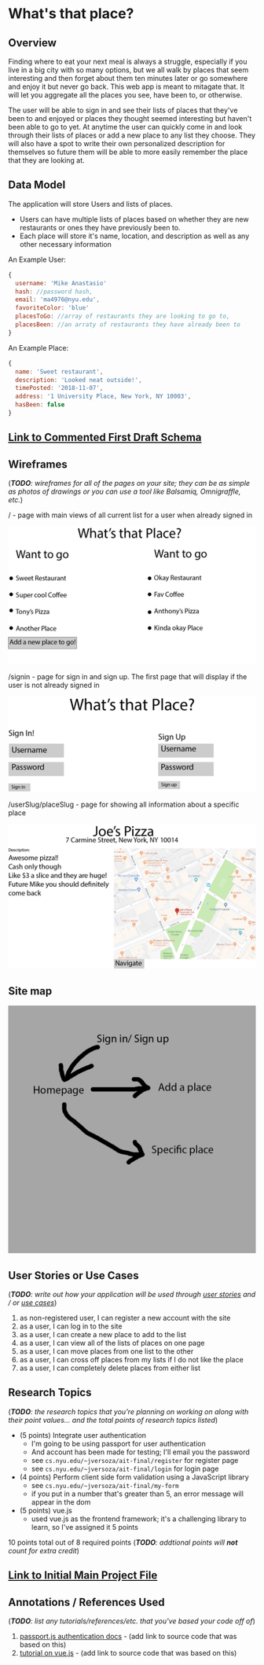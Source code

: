 # What's that place?

## Overview

Finding where to eat your next meal is always a struggle, especially if you live in a big city with so many options, but we all walk by places that seem interesting and then forget about them ten minutes later or go somewhere and enjoy it but never go back. This web app is meant to mitagate that. It will let you aggregate all the places you see, have been to, or otherwise. 

The user will be able to sign in and see their lists of places that they've been to and enjoyed or places they thought seemed interesting but haven't been able to go to yet. At anytime the user can quickly come in and look through their lists of places or add a new place to any list they choose. They will also have a spot to write their own personalized description for themselves so future them will be able to more easily remember the place that they are looking at.

## Data Model

The application will store Users and lists of places.

* Users can have multiple lists of places based on whether they are new restaurants or ones they have previously been to.
* Each place will store it's name, location, and description as well as any other necessary information

An Example User:

```javascript
{
  username: 'Mike Anastasio'
  hash: //password hash,
  email: 'ma4976@nyu.edu',
  favoriteColor: 'blue'
  placesToGo: //array of restaurants they are looking to go to,
  placesBeen: //an arraty of restaurants they have already been to
}
```

An Example Place:

```javascript
{
  name: 'Sweet restaurant',
  description: 'Looked neat outside!',
  timePosted: '2018-11-07',
  address: '1 University Place, New York, NY 10003',
  hasBeen: false
}
```


## [Link to Commented First Draft Schema](/:src/db.js) 

## Wireframes

(___TODO__: wireframes for all of the pages on your site; they can be as simple as photos of drawings or you can use a tool like Balsamiq, Omnigraffle, etc._)

/ - page with main views of all current list for a user when already signed in

![list create](Documentation/main.jpg)

/signin - page for sign in and sign up. The first page that will display if the user is not already signed in

![list](Documentation/signIn.jpg)

/userSlug/placeSlug - page for showing all information about a specific place

![list](Documentation/place.jpg)

## Site map

![sitemap](Documentation/sitemap.png)

## User Stories or Use Cases

(___TODO__: write out how your application will be used through [user stories](http://en.wikipedia.org/wiki/User_story#Format) and / or [use cases](https://www.mongodb.com/download-center?jmp=docs&_ga=1.47552679.1838903181.1489282706#previous)_)

1. as non-registered user, I can register a new account with the site
2. as a user, I can log in to the site
3. as a user, I can create a new place to add to the list
4. as a user, I can view all of the lists of places on one page
5. as a user, I can move places from one list to the other
6. as a user, I can cross off places from my lists if I do not like the place
7. as a user, I can completely delete places from either list

## Research Topics

(___TODO__: the research topics that you're planning on working on along with their point values... and the total points of research topics listed_)

* (5 points) Integrate user authentication
    * I'm going to be using passport for user authentication
    * And account has been made for testing; I'll email you the password
    * see <code>cs.nyu.edu/~jversoza/ait-final/register</code> for register page
    * see <code>cs.nyu.edu/~jversoza/ait-final/login</code> for login page
* (4 points) Perform client side form validation using a JavaScript library
    * see <code>cs.nyu.edu/~jversoza/ait-final/my-form</code>
    * if you put in a number that's greater than 5, an error message will appear in the dom
* (5 points) vue.js
    * used vue.js as the frontend framework; it's a challenging library to learn, so I've assigned it 5 points

10 points total out of 8 required points (___TODO__: addtional points will __not__ count for extra credit_)


## [Link to Initial Main Project File](/:src/app.js) 

## Annotations / References Used

(___TODO__: list any tutorials/references/etc. that you've based your code off of_)

1. [passport.js authentication docs](http://passportjs.org/docs) - (add link to source code that was based on this)
2. [tutorial on vue.js](https://vuejs.org/v2/guide/) - (add link to source code that was based on this)